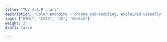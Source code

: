 ```yaml
---
title: "YUV 4:2:0 chart"
description: "Color encoding + chroma sub-sampling, explained visually"
tags: ["HTML", "CSS3", "JS", "Sketch"]
weight: 2
draft: false

---
```

